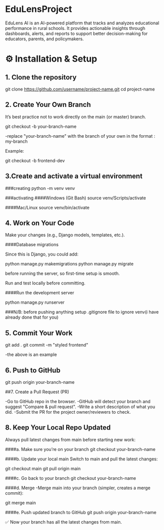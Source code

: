 # EduLensProject
EduLens AI is an AI-powered platform that tracks and analyzes educational performance in rural schools. It provides actionable insights through dashboards, alerts, and reports to support better decision-making for educators, parents, and policymakers.

# ⚙️ Installation & Setup

## 1. Clone the repository

git clone https://github.com/username/project-name.git
cd project-name

## 2. Create Your Own Branch

It’s best practice not to work directly on the main (or master) branch.

git checkout -b your-branch-name

-replace "your-branch-name" with the branch of your own in the format : my-branch

Example:

git checkout -b frontend-dev

## 3.Create and activate a virtual environment

###creating
python -m venv venv 

###activating
####Windows (Git Bash)
source venv/Scripts/activate

####Mac/Linux
source venv/bin/activate

## 4. Work on Your Code

Make your changes (e.g., Django models, templates, etc.).

####Database migrations

Since this is Django, you could add:

python manage.py makemigrations
python manage.py migrate

before running the server, so first-time setup is smooth.

Run and test locally before committing.

####Run the development server

python manage.py runserver


###N/B: before pushing anything setup .gitignore file to ignore venv(i have already done that for you)

## 5. Commit Your Work
git add .
git commit -m "styled frontend"

-the above is an example

## 6. Push to GitHub

git push origin your-branch-name

##7. Create a Pull Request (PR)

-Go to GitHub repo in the browser.
-GitHub will detect your branch and suggest "Compare & pull request".
-Write a short description of what you did.
-Submit the PR for the project owner/reviewers to check.

## 8. Keep Your Local Repo Updated

Always pull latest changes from main before starting new work:

####a. Make sure you’re on your branch
git checkout your-branch-name

####b. Update your local main
Switch to main and pull the latest changes:

git checkout main
git pull origin main

####c. Go back to your branch
git checkout your-branch-name

####d. Merge 
-Merge main into your branch (simpler, creates a merge commit):

git merge main

####e. Push updated branch to GitHub
git push origin your-branch-name


✅ Now your branch has all the latest changes from main.